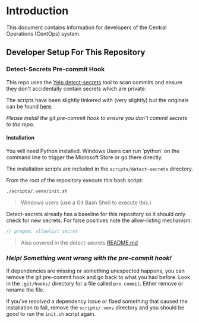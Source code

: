 # Introduction

This document contains information for developers of the Central Operations (CentOps) system. 

## Developer Setup For This Repository

### Detect-Secrets Pre-commit Hook

This repo uses the [Yelp detect-secrets](https://github.com/Yelp/detect-secrets) tool to scan commits and ensure they don't accidentally contain secrets which are private.

The scripts have been slightly tinkered with (very slightly) but the originals can be found [here](https://github.com/wbreza/pre-commit-hooks/tree/main/detect-secrets).

_Please install the git pre-commit hook to ensure you don't commit secrets to the repo._

#### Installation

You will need Python installed.
Windows Users can run 'python' on the command line to trigger the Microsoft Store or go there directly.

The installation scripts are included in the ```scripts/detect-secrets``` directory.

From the root of the repository execute this bash script:

```bash
./scripts/.venv/init.sh
```

> Windows users (use a Git Bash Shell to execute this.)

Detect-secrets already has a baseline for this repository so it should only check for new secrets.  For false positives note the allow-listing mechanism:

```c
// pragma: allowlist secret
```

>Also covered in the detect-secrets [README.md](https://github.com/Yelp/detect-secrets)

### *Help! Something went wrong with the pre-commit hook!*

If dependencies are missing or something unexpected happens, you can remove the git pre-commit hook and go back to what you had before.
  Look in the ```.git/hooks/``` directory for a file called ```pre-commit```.  Either remove or rename the file.

If you've resolved a dependency issue or fixed something that caused the installation to fail, remove the ```scripts/.venv``` directory and you should be good to run the ```init.sh``` script again.
